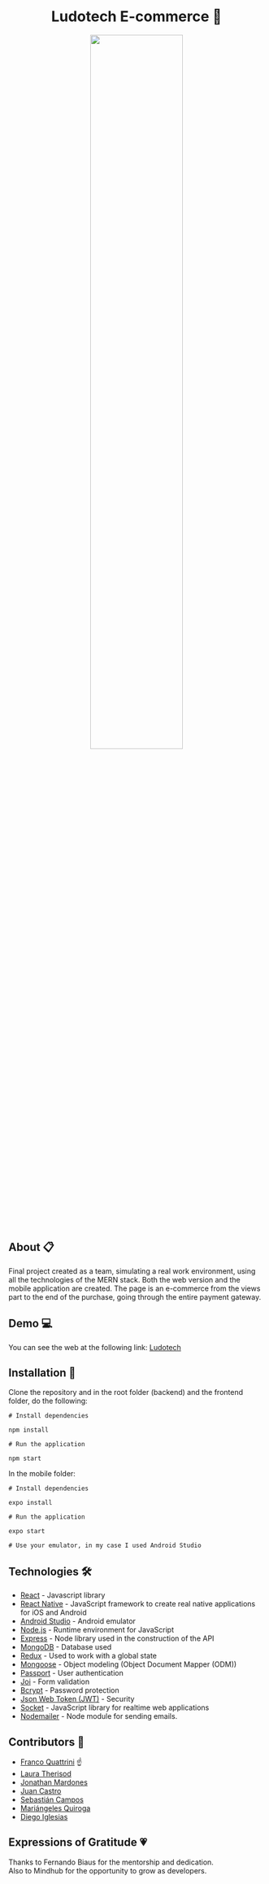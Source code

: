 <div align="center">

# Ludotech E-commerce 🎲
<img  width="60%" src="https://media.giphy.com/media/QjD9YfjDfm7nnKsOFL/giphy.gif" ></img>
<br/>

</div>

## About 📋

Final project created as a team, simulating a real work environment, using all the technologies of the MERN stack. Both the web version and the mobile application are created. The page is an e-commerce from the views part to the end of the purchase, going through the entire payment gateway.

## Demo 💻

You can see the web at the following link: [Ludotech](https://lodotechgames.herokuapp.com/)

## Installation 🔧

Clone the repository and in the root folder (backend) and the frontend folder, do the following:

```
# Install dependencies

npm install

# Run the application

npm start
```

In the mobile folder: 

```
# Install dependencies

expo install

# Run the application

expo start

# Use your emulator, in my case I used Android Studio

```

## Technologies 🛠️

* [React](https://reactjs.org/) - Javascript library
* [React Native](https://reactnative.dev/) - JavaScript framework to create real native applications for iOS and Android
* [Android Studio](https://developer.android.com/studio) - Android emulator
* [Node.js](https://nodejs.org/en/) - Runtime environment for JavaScript
* [Express](https://expressjs.com/) - Node library used in the construction of the API
* [MongoDB](https://www.mongodb.com/) - Database used
* [Redux](https://react-redux.js.org/) -  Used to work with a global state
* [Mongoose](https://mongoosejs.com/) - Object modeling (Object Document Mapper (ODM))
* [Passport](http://www.passportjs.org/) - User authentication
* [Joi](https://www.npmjs.com/package/joi) - Form validation
* [Bcrypt](https://www.npmjs.com/package/bcryptjs) - Password protection
* [Json Web Token (JWT)](https://jwt.io/) - Security
* [Socket](https://socket.io/) - JavaScript library for realtime web applications
* [Nodemailer](https://nodemailer.com/about/) - Node module for sending emails.

## Contributors 🤝

* [Franco Quattrini](https://github.com/franqodev) ☝
* [Laura Therisod](https://github.com/ltherisod/)
* [Jonathan Mardones](https://github.com/jmardones94)
* [Juan Castro](https://github.com/JuanEduardoCastro)
* [Sebastián Campos](https://github.com/bastiampos)
* [Mariángeles Quiroga](https://github.com/meriquiroga)
* [Diego Iglesias](https://github.com/diegoiglesiasrojo)

## Expressions of Gratitude 💗

Thanks to Fernando Biaus for the mentorship and dedication. <br/>
Also to Mindhub for the opportunity to grow as developers.
